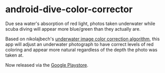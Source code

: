 # android-dive-color-corrector

Due sea water's absorption of red light, photos taken underwater while scuba diving will appear more blue/green than they actually are.

Based on nikolajbech's [underwater image color correction algorithm](https://github.com/nikolajbech/underwater-image-color-correction), this app will adjust an underwater photograph to have correct levels of red coloring and appear more natural regardless of the depth the photo was taken at.

Now released via the [Google Playstore](https://play.google.com/store/apps/details?id=com.davidlang.divecolorcorrector).